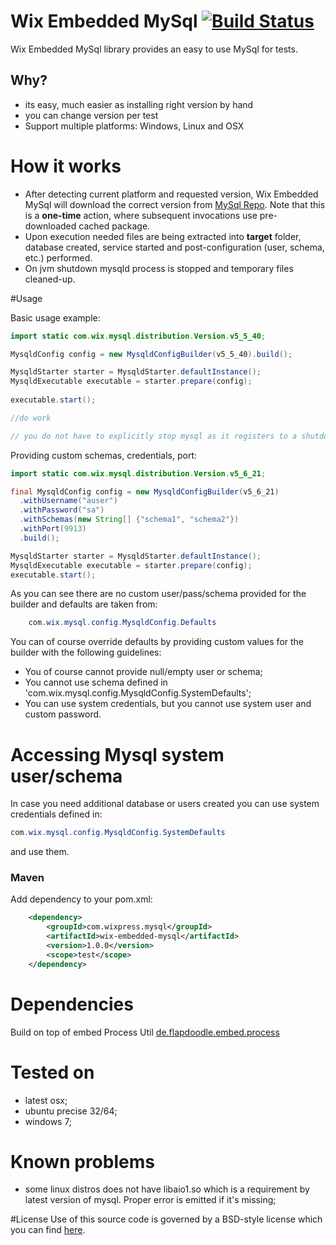 # Wix Embedded MySql [![Build Status](https://travis-ci.org/wix/wix-embedded-mysql.svg?branch=master)](https://travis-ci.org/wix/wix-embedded-mysql)

Wix Embedded MySql library provides an easy to use MySql for tests.

## Why?

- its easy, much easier as installing right version by hand
- you can change version per test
- Support multiple platforms: Windows, Linux and OSX


# How it works

 - After detecting current platform and requested version, Wix Embedded MySql will download the correct version from [MySql Repo](http://dev.mysql.com/get/Downloads/). Note that this is a **one-time** action, where subsequent invocations use pre-downloaded cached package.
 - Upon execution needed files are being extracted into **target** folder, database created, service started and post-configuration (user, schema, etc.) performed.
 - On jvm shutdown mysqld process is stopped and temporary files cleaned-up.

#Usage

Basic usage example:

```java
import static com.wix.mysql.distribution.Version.v5_5_40;

MysqldConfig config = new MysqldConfigBuilder(v5_5_40).build();

MysqldStarter starter = MysqldStarter.defaultInstance();
MysqldExecutable executable = starter.prepare(config);
 
executable.start();

//do work

// you do not have to explicitly stop mysql as it registers to a shutdown hook for that. 
```

Providing custom schemas, credentials, port:

```java
import static com.wix.mysql.distribution.Version.v5_6_21;

final MysqldConfig config = new MysqldConfigBuilder(v5_6_21)
  .withUsername("auser")
  .withPassword("sa")
  .withSchemas(new String[] {"schema1", "schema2"})
  .withPort(9913)
  .build();

MysqldStarter starter = MysqldStarter.defaultInstance();
MysqldExecutable executable = starter.prepare(config);
executable.start();
```

As you can see there are no custom user/pass/schema provided for the builder and defaults are taken from:

```java
    com.wix.mysql.config.MysqldConfig.Defaults
```

You can of course override defaults by providing custom values for the builder with the following guidelines:
 - You of course cannot provide null/empty user or schema;
 - You cannot use schema defined in 'com.wix.mysql.config.MysqldConfig.SystemDefaults';
 - You can use system credentials, but you cannot use system user and custom password.

# Accessing Mysql system user/schema

In case you need additional database or users created you can use system credentials defined in:

```java
com.wix.mysql.config.MysqldConfig.SystemDefaults
```
and use them.

### Maven

Add dependency to your pom.xml:

```xml
    <dependency>
        <groupId>com.wixpress.mysql</groupId>
        <artifactId>wix-embedded-mysql</artifactId>
        <version>1.0.0</version>
        <scope>test</scope>
    </dependency>        
```


# Dependencies
Build on top of embed Process Util [de.flapdoodle.embed.process](https://github.com/flapdoodle-oss/de.flapdoodle.embed.process)

# Tested on
 - latest osx;
 - ubuntu precise 32/64;
 - windows 7;

# Known problems
 - some linux distros does not have libaio1.so which is a requirement by latest version of mysql. Proper error is emitted if it's missing;

#License
Use of this source code is governed by a BSD-style license which you can find [here](/LICENSE.md).
